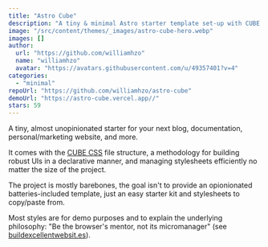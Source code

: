 ```yaml
---
title: "Astro Cube"
description: "A tiny & minimal Astro starter template set-up with CUBE CSS 🧑‍🚀 🧊"
image: "/src/content/themes/_images/astro-cube-hero.webp"
images: []
author:
  url: "https://github.com/williamhzo"
  name: "williamhzo"
  avatar: "https://avatars.githubusercontent.com/u/49357401?v=4"
categories:
  - "minimal"
repoUrl: "https://github.com/williamhzo/astro-cube"
demoUrl: "https://astro-cube.vercel.app//"
stars: 59
---
```


<p>
  A tiny, almost unopinionated starter for your next blog, documentation, personal/marketing
  website, and more.
</p>
<p>
  It comes with the <a
    href="https://cube.fyi/"
    rel="noopener noreferrer"
    target="_blank"
    >CUBE CSS</a
  > file structure, a methodology for building robust UIs in a declarative manner, and managing
  stylesheets efficiently no matter the size of the project.
</p>
<p>
  The project is mostly barebones, the goal isn't to provide an opionionated batteries-included
  template, just an easy starter kit and stylesheets to copy/paste from.
</p>
<p>
  Most styles are for demo purposes and to explain the underlying philosophy: "Be the browser's
  mentor, not its micromanager" (see <a
    href="https://buildexcellentwebsit.es/"
    rel="noopener noreferrer"
    target="_blank"
    >buildexcellentwebsit.es</a
  >).
</p>
